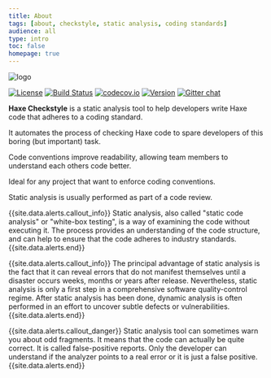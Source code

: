 ```yaml
---
title: About
tags: [about, checkstyle, static analysis, coding standards]
audience: all
type: intro
toc: false
homepage: true
---
```


![logo](https://raw.githubusercontent.com/HaxeCheckstyle/haxe-checkstyle/dev/resources/logo.png)

[![License](https://img.shields.io/badge/license-MIT-blue.svg?style=flat)](http://opensource.org/licenses/MIT) 
[![Build Status](https://travis-ci.org/HaxeCheckstyle/haxe-checkstyle.svg?branch=master)](https://travis-ci.org/HaxeCheckstyle/haxe-checkstyle) 
[![codecov.io](https://codecov.io/github/HaxeCheckstyle/haxe-checkstyle/coverage.svg?branch=dev)](https://codecov.io/github/HaxeCheckstyle/haxe-checkstyle?branch=dev) 
[![Version](https://img.shields.io/badge/haxelib-v2.0.0-orange.svg)](http://lib.haxe.org/p/checkstyle/) 
[![Gitter chat](https://badges.gitter.im/Join%20Chat.svg)](https://gitter.im/HaxeCheckstyle/haxe-checkstyle)

**Haxe Checkstyle** is a static analysis tool to help developers write Haxe code that adheres to a coding standard.

It automates the process of checking Haxe code to spare developers of this boring (but important) task.

Code conventions improve readability, allowing team members to understand each others code better.

Ideal for any project that want to enforce coding conventions.

Static analysis is usually performed as part of a code review.

{{site.data.alerts.callout_info}} Static analysis, also called "static code analysis" or "white-box testing", is a way of examining the code without executing it. The process provides an understanding of the code structure, and can help to ensure that the code adheres to industry standards. {{site.data.alerts.end}}

{{site.data.alerts.callout_info}} The principal advantage of static analysis is the fact that it can reveal errors that do not manifest themselves until a disaster occurs weeks, months or years after release. Nevertheless, static analysis is only a first step in a comprehensive software quality-control regime. After static analysis has been done, dynamic analysis is often performed in an effort to uncover subtle defects or vulnerabilities. {{site.data.alerts.end}}

{{site.data.alerts.callout_danger}} Static analysis tool can sometimes warn you about odd fragments. It means that the code can actually be quite correct. It is called false-positive reports. Only the developer can understand if the analyzer points to a real error or it is just a false positive. {{site.data.alerts.end}}
